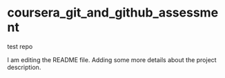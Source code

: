 # coursera_git_and_github_assessment
test repo


I am editing the README file. Adding some more details about the project description.
